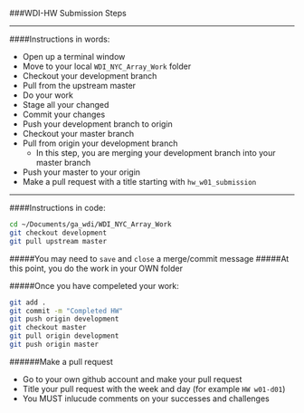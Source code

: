###WDI-HW Submission Steps

---

####Instructions in words:
- Open up a terminal window
- Move to your local `WDI_NYC_Array_Work` folder
- Checkout your development branch
- Pull from the upstream master
- Do your work
- Stage all your changed
- Commit your changes
- Push your development branch to origin
- Checkout your master branch
- Pull from origin your development branch
  - In this step, you are merging your development branch into your master branch
- Push your master to your origin
- Make a pull request with a title starting with `hw_w01_submission`

---

####Instructions in code:
```bash
cd ~/Documents/ga_wdi/WDI_NYC_Array_Work
git checkout development
git pull upstream master
```

#####You may need to `save` and `close` a merge/commit message
#####At this point, you do the work in your OWN folder

#####Once you have compeleted your work:
```bash
git add .
git commit -m "Completed HW"
git push origin development
git checkout master
git pull origin development
git push origin master
```

######Make a pull request
- Go to your own github account and make your pull request
- Title your pull request with the week and day (for example `HW w01-d01`)
- You MUST inlucude comments on your successes and challenges
